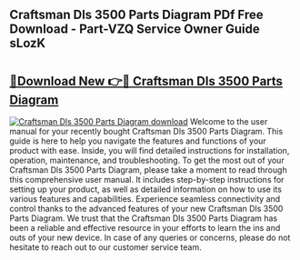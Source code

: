 ## Craftsman Dls 3500 Parts Diagram PDf Free Download - Part-VZQ Service Owner Guide sLozK

# <h2><a href="http://dfpddi.blite.top/?on=Craftsman+Dls+3500+Parts+Diagram">🔗Download New 👉🔴 Craftsman Dls 3500 Parts Diagram</a></h2>

[![Craftsman Dls 3500 Parts Diagram download](https://i.imgur.com/lujVjoI.png)](http://dfpddi.blite.top/?on=Craftsman+Dls+3500+Parts+Diagram)
Welcome to the user manual for your recently bought Craftsman Dls 3500 Parts Diagram. This guide is here to help you navigate the features and functions of your product with ease. Inside, you will find detailed instructions for installation, operation, maintenance, and troubleshooting. To get the most out of your Craftsman Dls 3500 Parts Diagram, please take a moment to read through this comprehensive user manual. It includes step-by-step instructions for setting up your product, as well as detailed information on how to use its various features and capabilities. Experience seamless connectivity and control thanks to the advanced features of your new Craftsman Dls 3500 Parts Diagram. We trust that the Craftsman Dls 3500 Parts Diagram has been a reliable and effective resource in your efforts to learn the ins and outs of your new device. In case of any queries or concerns, please do not hesitate to reach out to our customer service team.
